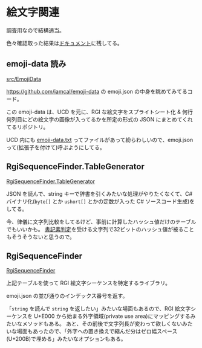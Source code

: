 # 絵文字関連

調査用なので結構適当。

色々確認取った結果は[ドキュメント](docs/)に残してる。

## emoji-data 読み

[src/EmojiData](src/EmojiData)

https://github.com/iamcal/emoji-data の emoji.json の中身を眺めてみてるコード。

この emoji-data は、UCD を元に、RGI な絵文字をスプライトシート化 & 何行何列目にどの絵文字の画像が入ってるかを所定の形式の JSON にまとめてくれてるリポジトリ。

UCD 内にも [emoji-data.txt](https://www.unicode.org/Public/UCD/latest/ucd/emoji/emoji-data.txt) ってファイルがあって紛らわしいので、emoji.json って(拡張子を付けて)呼ぶようにしてる。

## RgiSequenceFinder.TableGenerator

[RgiSequenceFinder.TableGenerator](https://github.com/ufcpp/emoji/tree/main/src/RgiSequenceFinder.TableGenerator)

JSON を読んで、string キーで辞書を引くみたいな処理がやりたくなくて、C# バイナリ化(`byte[]` とか `ushort[]` とかの定数が入った C# ソースコード生成)をしてる。

今、律儀に文字列比較をしてるけど、事前に計算したハッシュ値だけのテーブルでもいいかも。
[書記素判定](docs/grapheme-breaking.md)を受ける文字列で32ビットのハッシュ値が被ることもそうそうないと思うので。

## RgiSequenceFinder

[RgiSequenceFinder](https://github.com/ufcpp/emoji/tree/main/src/RgiSequenceFinder)

上記テーブルを使って RGI 絵文字シーケンスを特定するライブラリ。

emoji.json の並び通りのインデックス番号を返す。

「`string` を読んで `string` を返したい」みたいな場面もあるので、RGI 絵文字シーケンスを U+E000 から始まる外字領域(private use area)にマッピングするみたいなメソッドもある。
あと、その前後で文字列長が変わって欲しくないみたいな場面もあったので、「外字への置き換えで縮んだ分はゼロ幅スペース(U+200B)で埋める」みたいなオプションもある。

